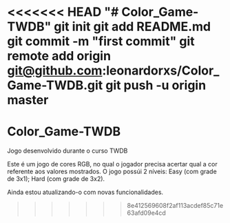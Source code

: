 <<<<<<< HEAD
"# Color_Game-TWDB"  git init git add README.md git commit -m "first commit" git remote add origin git@github.com:leonardorxs/Color_Game-TWDB.git git push -u origin master
=======
# Color_Game-TWDB
Jogo desenvolvido durante o curso TWDB

Este é um jogo de cores RGB, no qual o jogador precisa acertar qual a cor referente aos valores mostrados.
O jogo possúi 2 níveis: Easy (com grade de 3x1); Hard (com grade de 3x2).

Ainda estou atualizando-o com novas funcionalidades.
>>>>>>> 8e412569608f2af113acdef85c71e63afd09e4cd
